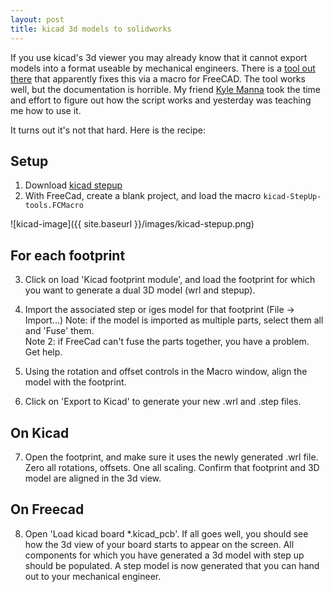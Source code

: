 ```yaml
---
layout: post
title: kicad 3d models to solidworks
---
```


If you use kicad's 3d viewer you may already know that it cannot export models
into a format useable by mechanical engineers.  There is a [tool out there](https://sourceforge.net/projects/kicadstepup/) 
that apparently fixes this via a macro for FreeCAD.  The tool works well, but
the documentation is horrible.  My friend [Kyle Manna](https://about.me/manna)
took the time and effort to figure out how the script works and yesterday was
teaching me how to use it.

It turns out it's not that hard.  Here is the recipe:


## Setup

1. Download [kicad stepup](https://sourceforge.net/projects/kicadstepup/)
2. With FreeCad, create a blank project, and load the macro ```kicad-StepUp-tools.FCMacro```

![kicad-image]({{ site.baseurl }}/images/kicad-stepup.png)

## For each footprint

3. Click on load 'Kicad footprint module', and load the footprint for which you
   want to generate a dual 3D model (wrl and stepup).

4. Import the associated step or iges model for that footprint (File -> Import...)
   Note:  if the model is imported as multiple parts, select them all and 'Fuse' them.   
   Note 2: if FreeCad can't fuse the parts together, you have a problem.  Get help.

5. Using the rotation and offset controls in the Macro window, align the model with 
   the footprint.

6. Click on 'Export to Kicad' to generate your new .wrl and .step files.

## On Kicad

7. Open the footprint, and make sure it uses the newly generated .wrl file.
   Zero all rotations, offsets.  One all scaling.  Confirm that footprint
   and 3D model are aligned in the 3d view.

## On Freecad

8. Open 'Load kicad board *.kicad_pcb'.  If all goes well, you should see how
   the 3d view of your board starts to appear on the screen.  All components
   for which you have generated a 3d model with step up should be populated.  A
   step model is now generated that you can hand out to your mechanical engineer.
